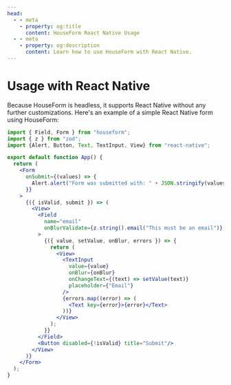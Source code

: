 ```yaml
---
head:
  - - meta
    - property: og:title
      content: HouseForm React Native Usage
  - - meta
    - property: og:description
      content: Learn how to use HouseForm with React Native.
---
```


# Usage with React Native

Because HouseForm is headless, it supports React Native without any further customizations. Here's an example of a simple React Native form using HouseForm:

```jsx
import { Field, Form } from "houseform";
import { z } from "zod";
import {Alert, Button, Text, TextInput, View} from "react-native";

export default function App() {
  return (
    <Form
      onSubmit={(values) => {
        Alert.alert("Form was submitted with: " + JSON.stringify(values));
      }}
    >
      {({ isValid, submit }) => (
        <View>
          <Field
            name="email"
            onBlurValidate={z.string().email("This must be an email")}
          >
            {({ value, setValue, onBlur, errors }) => {
              return (
                <View>
                  <TextInput
                    value={value}
                    onBlur={onBlur}
                    onChangeText={(text) => setValue(text)}
                    placeholder={"Email"}
                  />
                  {errors.map((error) => (
                    <Text key={error}>{error}</Text>
                  ))}
                </View>
              );
            }}
          </Field>
          <Button disabled={!isValid} title="Submit"/>
        </View>
      )}
    </Form>
  );
}
```

